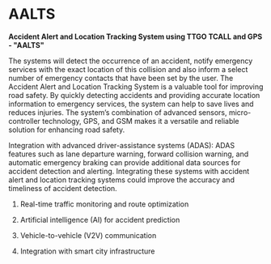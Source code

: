 # AALTS

**Accident Alert and Location Tracking System using TTGO TCALL and GPS - "AALTS"**

The systems will detect the occurrence of an accident, notify emergency services with the exact location of this collision and also inform a select number of emergency contacts that have been set by the user.
The Accident Alert and Location Tracking System is a valuable tool for
improving road safety. By quickly detecting accidents and providing accurate location information to emergency services, the system can help to save
lives and reduces injuries. The system’s combination of advanced sensors, micro-controller technology, GPS, and GSM makes it a versatile and reliable
solution for enhancing road safety.

Integration with advanced driver-assistance systems (ADAS): ADAS features such as lane departure warning, forward collision warning, and automatic emergency braking can provide additional data sources for accident
detection and alerting. Integrating these systems with accident alert and location tracking systems could improve the accuracy and timeliness of accident detection.


1. Real-time traffic monitoring and route optimization

2. Artificial intelligence (AI) for accident prediction

3. Vehicle-to-vehicle (V2V) communication

4. Integration with smart city infrastructure
